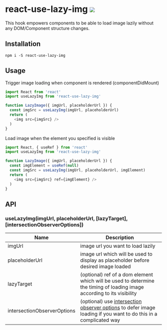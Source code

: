 # react-use-lazy-img <a href='https://travis-ci.org/jimmy319/react-use-lazy-img'><img src='https://travis-ci.org/jimmy319/react-use-lazy-img.svg?branch=master' /></a>

This hook empowers components to be able to load image lazily without any DOM/Component structure changes.

## Installation

```
npm i -S react-use-lazy-img
```

## Usage

Trigger image loading when component is rendered (componentDidMount)

```javascript
import React from 'react'
import useLazyImg from 'react-use-lazy-img'

function LazyImage({ imgUrl, placeholderUrl }) {
  const imgSrc = useLazyImg(imgUrl, placeholderUrl)
  return (
    <img src={imgSrc} />
  )
}
```

Load image when the element you specified is visible

```javascript
import React, { useRef } from 'react'
import useLazyImg from 'react-use-lazy-img'

function LazyImage({ imgUrl, placeholderUrl }) {
  const imgElement = useRef(null)
  const imgSrc = useLazyImg(imgUrl, placeholderUrl, imgElement)
  return (
    <img src={imgSrc} ref={imgElement} />
  )
}
```

## API

### useLazyImg(imgUrl, placeholderUrl, [lazyTarget], [intersectionObserverOptions])

|      Name      |                                                                        Description                                                                           |
| -------------  | ------------------------------------------------------------------------------------------------------------------------------------------------------------ |
| imgUrl         | image url you want to load lazily                                                                                                                            |
| placeholderUrl | image url which will be used to display as placeholder before desired image loaded                                                                           | 
| lazyTarget     | (optional) ref of a dom element which will be used to determine the timing of loading image according to its visibility                                      |
| intersectionObserverOptions    | (optional) use [intersection observer options](https://developer.mozilla.org/en-US/docs/Web/API/Intersection_Observer_API#Creating_an_intersection_observer) to defer image loading if you want to do this in a complicated way                   |
